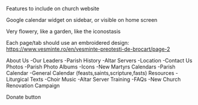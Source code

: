 Features to include on church website

Google calendar widget on sidebar, or visible on home screen

Very flowery, like a garden, like the iconostasis

Each page/tab should use an embroidered design:
https://www.vesminte.ro/en/vesminte-preotesti-de-brocart/page-2

About Us
-Our Leaders
-Parish History
-Altar Servers
-Location
-Contact Us
Photos
-Parish Photo Albums
-Icons
-New Martyrs
Calendars
-Parish Calendar
-General Calendar (feasts,saints,scripture,fasts)
Resources
-Liturgical Texts
-Choir Music
-Altar Server Training
-FAQs
-New Church Renovation Campaign

Donate button

